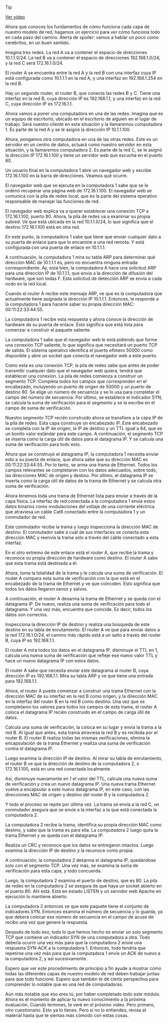 > [!TIP]  
> [Ver video](https://youtu.be/znhz-OIuvic)

Ahora que conoces los fundamentos de cómo funciona cada capa de nuestro modelo de red, hagamos un ejercicio para ver cómo funciona todo en cada paso del camino. Alerta de spoiler: vamos a hablar un poco como cerebritos, en un buen sentido.

Imagina tres redes. La red A va a contener el espacio de direcciones 10.1.1.0/24. La red B va a contener el espacio de direcciones 192.168.1.0/24, y la red C será 172.16.1.0/24.

El router A se encuentra entre la red A y la red B con una interfaz cuya IP está configurada como 10.1.1.1 en la red A, y una interfaz en 192.168.1.254 en la red B.

Hay un segundo router, el router B, que conecta las redes B y C. Tiene una interfaz en la red B, cuya dirección IP es 192.168.1.1, y una interfaz en la red C, cuya dirección IP es 172.16.1.1.

Ahora vamos a poner una computadora en una de las redes. Imagina que es un equipo de escritorio, ubicado en el escritorio de alguien en el lugar de trabajo. Será nuestro cliente en esta situación y la llamaremos computadora 1. Es parte de la red A y se le asignó la dirección IP 10.1.1.100.

Ahora, pongamos otra computadora en una de las otras redes. Este es un servidor en un centro de datos, actuará como nuestro servidor en esta situación, y la llamaremos computadora 2. Es parte de la red C, se le asignó la dirección IP 172.16.1.100 y tiene un servidor web que escucha en el puerto 80.

Un usuario final en la computadora 1 abre un navegador web y escribe 172.16.1.100 en la barra de direcciones. Veamos qué ocurre.

El navegador web que se ejecuta en la computadora 1 sabe que se le ordenó recuperar una página web de 172.16.1.100. El navegador web se comunica con la pila de redes local, que es la parte del sistema operativo responsable de manejar las funciones de red.

El navegador web explica va a querer establecer una conexión TCP a 172.16.1.100, puerto 80. Ahora, la pila de redes va a examinar su propia subred. Ve que está ubicada en la red 10.1.1.0/24, lo que significa que el destino 172.16.1.100 está en otra red.

En este punto, la computadora 1 sabe que tiene que enviar cualquier dato a su puerta de enlace para que lo encamine a una red remota. Y está configurada con una puerta de enlace en 10.1.1.1.

A continuación, la computadora 1 mira su tabla ARP para determinar qué dirección MAC de 10.1.1.1 es, pero no encuentra ninguna entrada correspondiente. Ay, está bien, la computadora A hace una solicitud ARP para una dirección IP de 10.1.1.1, que envía a la dirección de difusión del hardware, que son todas F. Esta solicitud de detección ARP se envía a cada nodo en la red local.

Cuando el router A recibe este mensaje ARP, ve que es la computadora que actualmente tiene asignada la dirección IP 10.1.1.1. Entonces, le responde a la computadora 1 para hacerle saber su propia dirección MAC: 00:11:22:33:44:55.

La computadora 1 recibe esta respuesta y ahora conoce la dirección de hardware de su puerta de enlace. Esto significa que está lista para comenzar a construir el paquete saliente.

La computadora 1 sabe que el navegador web le está pidiendo que forme una conexión TCP saliente, lo que significa que necesitará un puerto TCP de salida. El sistema operativo identifica el puerto efímero 50000 como disponible y abre un socket que conecta el navegador web a este puerto.

Como esta es una conexión TCP, la pila de redes sabe que antes de poder transmitir cualquier dato que el navegador web quiera, tendrá que establecer una conexión. La pila de redes comienza a construir un segmento TCP. Completa todos los campos que corresponden en el encabezado, incluyendo un puerto de origen de 50000 y un puerto de destino 80. Se elige un número de secuencia y se lo usa para completar el campo del número de secuencia. Por último, se establece el indicador SYN, se calcula la suma de verificación para el segmento y se la escribe en el campo de suma de verificación.

Nuestro segmento TCP recién construido ahora se transfiere a la capa IP de la pila de redes. Esta capa construye un encabezado IP. Este encabezado se completa con la IP de origen, la IP de destino y un TTL igual a 64, que es un bonito valor estándar para este campo. A continuación, el segmento TCP se inserta como la carga útil de datos para el datagrama IP. Y se calcula una suma de verificación para todo esto.

Ahora que se construyó el datagrama IP, la computadora 1 necesita enviar esto a su puerta de enlace, que ahora sabe que su dirección MAC es 00:11:22:33:44:55. Por lo tanto, se arma una trama de Ethernet. Todos los campos relevantes se completaron con los datos adecuados, sobre todo, las direcciones MAC de origen y destino. Por último, el datagrama IP se inserta como la carga útil de datos de la trama de Ethernet y se calcula otra suma de verificación.

Ahora tenemos toda una trama de Ethernet lista para enviar a través de la capa física. La interfaz de red conectada a la computadora 1 envía estos datos binarios como modulaciones del voltaje de una corriente eléctrica que atraviesa un cable Cat6 conectado entre la computadora 1 y un conmutador de red.

Este conmutador recibe la trama y luego inspecciona la dirección MAC de destino. El conmutador sabe a cuál de sus interfaces se conecta esta dirección MAC y reenvía la trama sólo a través del cable conectado a esta interfaz.

En el otro extremo de este enlace está el router A, que recibe la trama y reconoce su propia dirección de hardware como destino. El router A sabe que esta trama está destinada a él.

Ahora, toma la totalidad de la trama y le calcula una suma de verificación. El router A compara esta suma de verificación con la que está en el encabezado de la trama de Ethernet y ve que coinciden. Esto significa que todos los datos llegaron sanos y salvos.

A continuación, el router A desarma la trama de Ethernet y se queda con el datagrama IP. De nuevo, realiza una suma de verificación para todo el datagrama. Y una vez más, encuentra que coincide. Es decir, todos los datos son correctos.

Inspecciona la dirección IP de destino y realiza una búsqueda de este destino en su tabla de enrutamiento. El router A ve que para enviar datos a la red 172.16.1.0/24, el camino más rápido está a un salto a través del router B, cuya IP es 192.168.1.1.

El router A mira todos los datos en el datagrama IP, disminuye el TTL en 1, calcula una nueva suma de verificación que refleje ese nuevo valor TTL y hace un nuevo datagrama IP con estos datos.

El router A sabe que necesita enviar este datagrama al router B, cuya dirección IP es 192.168.1.1. Mira su tabla ARP y ve que tiene una entrada para 192.168.1.1.

Ahora, el router A puede comenzar a construir una trama Ethernet con la dirección MAC de su interfaz en la red B como origen, y la dirección MAC en la interfaz del router B en la red B como destino. Una vez que se completaron los valores para todos los campos de esta trama, el router A coloca el datagrama IP recién construido en el campo de carga útil de datos.

Calcula una suma de verificación, la coloca en su lugar y envía la trama a la red B. Al igual que antes, esta trama atraviesa la red B y es recibida por el router B. El router B realiza todas las mismas verificaciones, elimina la encapsulación de la trama Ethernet y realiza una suma de verificación contra el datagrama IP.

Luego examina la dirección IP de destino. Al mirar su tabla de enrutamiento, el router B ve que la dirección de destino de la computadora 2, o 172.16.1.100, está en una red conectada localmente.

Así, disminuye nuevamente en 1 el valor del TTL, calcula una nueva suma de verificación y crea un nuevo datagrama IP. Una nueva trama Ethernet vuelve a encapsular a este nuevo datagrama IP, en este caso, con las direcciones MAC de origen y destino del router B y la computadora 2.

Y todo el proceso se repite por última vez. La trama se envía a la red C, un conmutador asegura que se envíe a la interfaz a la que está conectada la computadora 2.

La computadora 2 recibe la trama, identifica su propia dirección MAC como destino, y sabe que la trama es para ella. La computadora 2 luego quita la trama Ethernet y se queda con el datagrama IP.

Realiza un CRC y reconoce que los datos se entregaron intactos. Luego examina la dirección IP de destino y la reconoce como propia.

A continuación, la computadora 2 desarma el datagrama IP, quedándose solo con el segmento TCP. Una vez más, se examina la suma de verificación para esta capa, y todo concuerda.

Luego, la computadora 2 examina el puerto de destino, que es 80. La pila de redes en la computadora 2 se asegura de que haya un socket abierto en el puerto 80. Ahí está. Está en estado LISTEN y un servidor web Apache en ejecución lo mantiene abierto.

La computadora 2 entonces ve que este paquete tiene el conjunto de indicadores SYN. Entonces examina el número de secuencia y lo guarda, ya que deberá colocar ese número de secuencia en el campo de acuse de recibo una vez que genere la respuesta.

Después de todo eso, todo lo que hemos hecho es enviar un solo segmento TCP que contiene un indicador SYN de una computadora a otra. Todo debería ocurrir una vez más para que la computadora 2 envíe una respuesta SYN-ACK a la computadora 1. Entonces, todo tendría que repetirse una vez más para que la computadora 1 envíe un ACK de nuevo a la computadora 2, y así sucesivamente.

Espero que ver este procedimiento de principio a fin ayude a mostrar cómo todas las diferentes capas de nuestro modelo de red deben trabajar juntas para que todo funcione. Espero que también te dé cierta perspectiva para comprender lo notable que es una red de computadoras.

Aún más notable que eso eres tú, por haber completado todo este módulo. Ahora es el momento de aplicar tu nuevo conocimiento a la próxima evaluación. Cuando termines, te veré en el próximo video. Pero primero, otro cuestionario. Esto ya lo tienes. Pero si no lo entiendes, revisa el material hasta que te sientas más cómodo con estas cosas.
